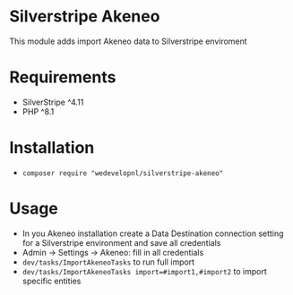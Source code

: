 # Silverstripe Akeneo

This module adds import Akeneo data to Silverstripe enviroment

# Requirements
* SilverStripe ^4.11
* PHP ^8.1

# Installation
 - `composer require "wedevelopnl/silverstripe-akeneo"`

# Usage
 - In you Akeneo installation create a Data Destination connection setting for a Silverstripe environment and save all credentials
 - Admin -> Settings -> Akeneo: fill in all credentials
 - `dev/tasks/ImportAkeneoTasks` to run full import
 - `dev/tasks/ImportAkeneoTasks import=#import1,#import2` to import specific entities
